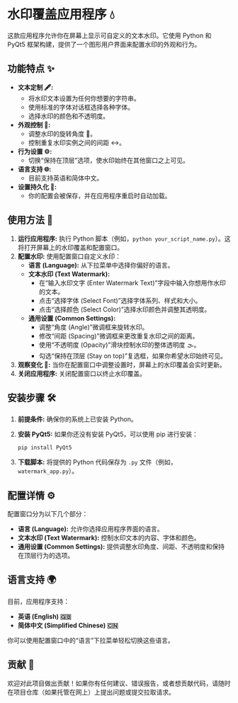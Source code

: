 # 水印覆盖应用程序 💧

这款应用程序允许你在屏幕上显示可自定义的文本水印。它使用 Python 和 PyQt5 框架构建，提供了一个图形用户界面来配置水印的外观和行为。

## 功能特点 ✨

*   **文本定制 🖋️:**
    *   将水印文本设置为任何你想要的字符串。
    *   使用标准的字体对话框选择各种字体。
    *   选择水印的颜色和不透明度。
*   **外观控制 🎨:**
    *   调整水印的旋转角度 📐。
    *   控制重复水印实例之间的间距 ↔️。
*   **行为设置 ⚙️:**
    *   切换“保持在顶层”选项，使水印始终在其他窗口之上可见。
*   **语言支持 🌐:**
    *   目前支持英语和简体中文。
*   **设置持久化 💾:**
    *   你的配置会被保存，并在应用程序重启时自动加载。

## 使用方法 🚀

1. **运行应用程序:** 执行 Python 脚本（例如，`python your_script_name.py`）。这将打开屏幕上的水印覆盖和配置窗口。
2. **配置水印:** 使用配置窗口自定义水印：
    *   **语言 (Language):** 从下拉菜单中选择你偏好的语言。
    *   **文本水印 (Text Watermark):**
        *   在“输入水印文字 (Enter Watermark Text)”字段中输入你想用作水印的文本。
        *   点击“选择字体 (Select Font)”选择字体系列、样式和大小。
        *   点击“选择颜色 (Select Color)”选择水印颜色并调整其透明度。
    *   **通用设置 (Common Settings):**
        *   调整“角度 (Angle)”微调框来旋转水印。
        *   修改“间距 (Spacing)”微调框来更改重复水印之间的距离。
        *   使用“不透明度 (Opacity)”滑块控制水印的整体透明度 🌫️。
        *   勾选“保持在顶层 (Stay on top)”复选框，如果你希望水印始终可见。
3. **观察变化 👀:** 当你在配置窗口中调整设置时，屏幕上的水印覆盖会实时更新。
4. **关闭应用程序:** 关闭配置窗口以终止水印覆盖。

## 安装步骤 🛠️

1. **前提条件:** 确保你的系统上已安装 Python。
2. **安装 PyQt5:** 如果你还没有安装 PyQt5，可以使用 pip 进行安装：

    ```bash
    pip install PyQt5
    ```

3. **下载脚本:** 将提供的 Python 代码保存为 `.py` 文件（例如，`watermark_app.py`）。

## 配置详情 ⚙️

配置窗口分为以下几个部分：

*   **语言 (Language):** 允许你选择应用程序界面的语言。
*   **文本水印 (Text Watermark):** 控制水印文本的内容、字体和颜色。
*   **通用设置 (Common Settings):** 提供调整水印角度、间距、不透明度和保持在顶层行为的选项。

## 语言支持 🌍

目前，应用程序支持：

*   **英语 (English) 🇬🇧**
*   **简体中文 (Simplified Chinese) 🇨🇳**

你可以使用配置窗口中的“语言”下拉菜单轻松切换这些语言。

## 贡献 🤝

欢迎对此项目做出贡献！如果你有任何建议、错误报告，或者想贡献代码，请随时在项目仓库（如果托管在网上）上提出问题或提交拉取请求。
